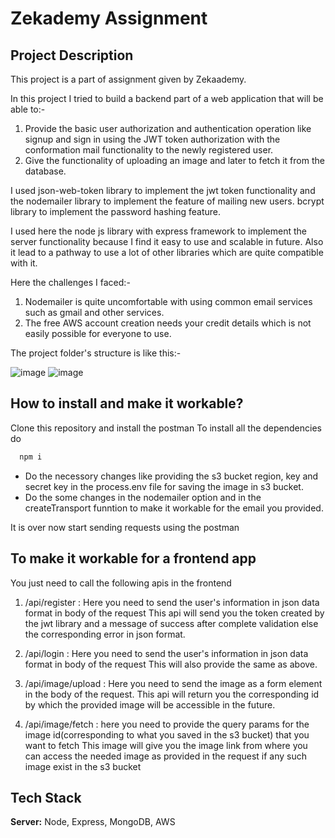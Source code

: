 # Zekademy Assignment


## Project Description

This project is a part of assignment given by Zekaademy.

In this project I tried to build a backend part of a web application that will be able to:-
1. Provide the basic user authorization and authentication operation like signup and sign in using the JWT token authorization with the conformation mail functionality to the newly registered user.
2. Give the functionality of uploading an image and later to fetch it from the database.

I used json-web-token library to implement the jwt token functionality and the nodemailer library to implement the feature of mailing new users. bcrypt library to implement the password hashing feature. 

I used here the node js library with express framework to implement the server functionality because I find it easy to use and scalable in future. Also it lead to a pathway to use a lot of other libraries which are quite compatible with it. 

Here the challenges I faced:-
1. Nodemailer is quite uncomfortable with using common email services such as gmail and other services. 
2. The free AWS account creation needs your credit details which is not easily possible for everyone to use.

The project folder's structure is like this:-

![image](https://user-images.githubusercontent.com/89704806/204094128-bb0ca19e-3821-4ae3-9630-507d649bb159.png)                                                                                                                                                  ![image](https://user-images.githubusercontent.com/89704806/204094037-17f9ac6a-86ca-4e7c-8c07-d12fd2f5411c.png)                 



## How to install and make it workable?

Clone this repository and install the postman 
To install all the dependencies do

```bash
  npm i
```

- Do the necessory changes like providing the s3 bucket region, key and secret key in the process.env file for saving the image in s3 bucket. 
- Do the some changes in the nodemailer option and in the createTransport funntion to make it workable for the email you provided.

It is over now start sending requests using the postman

## To make it workable for a frontend app
You just need to call the following apis in the frontend
1. /api/register : 
Here you need to send the user's information in json data format in body of the request
This api will send you the token created by the jwt library and a message of success after complete validation else the corresponding error in json format.

2. /api/login : Here you need to send the user's information in json data format in body of the request
This will also provide the same as above.

3. /api/image/upload : Here you need to send the image as a form element in the body of the request.
This api will return you the corresponding id by which the provided image will be accessible in the future.

4. /api/image/fetch : here you need to provide the query params for the image id(corresponding to what you saved in the s3 bucket) that you want to fetch
This image will give you the image link from where you can access the needed
image as provided in the request if any such image exist in the s3 bucket


## Tech Stack


**Server:** Node, Express, MongoDB, AWS
